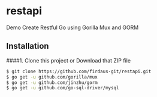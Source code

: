 # restapi
Demo Create Restful Go using Gorilla Mux and GORM


## Installation
####1. Clone this project or Download that ZIP file

```sh
$ git clone https://github.com/firdaus-git/restapi.git
$ go get -u github.com/gorilla/mux
$ go get -u github.com/jinzhu/gorm
$ go get -u github.com/go-sql-driver/mysql
```
